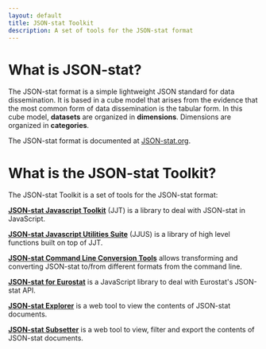 ```yaml
---
layout: default
title: JSON-stat Toolkit
description: A set of tools for the JSON-stat format
---
```


# What is JSON-stat?

The JSON-stat format is a simple lightweight JSON standard for data dissemination. It is based in a cube model that arises from the evidence that the most common form of data dissemination is the tabular form. In this cube model, **datasets** are organized in **dimensions**. Dimensions are organized in **categories**.

The JSON-stat format is documented at [JSON-stat.org](https://json-stat.org/format/).

# What is the JSON-stat Toolkit?

The JSON-stat Toolkit is a set of tools for the JSON-stat format:

**[JSON-stat Javascript Toolkit](https://www.npmjs.com/package/jsonstat)** (JJT) is a library to deal with JSON-stat in JavaScript.

**[JSON-stat Javascript Utilities Suite](https://www.npmjs.com/package/jsonstat-utils)** (JJUS) is a library of high level functions built on top of JJT.

**[JSON-stat Command Line Conversion Tools](https://www.npmjs.com/package/jsonstat-conv)** allows transforming and converting JSON-stat to/from different formats from the command line.

**[JSON-stat for Eurostat](https://www.npmjs.com/package/jsonstat-euro)** is a JavaScript library to deal with Eurostat's JSON-stat API.

**[JSON-stat Explorer](https://jsonstat.com/explorer/)** is a web tool to view the contents of JSON-stat documents.

**[JSON-stat Subsetter](https://jsonstat.com/subsetter/)** is a web tool to view, filter and export the contents of JSON-stat documents.
